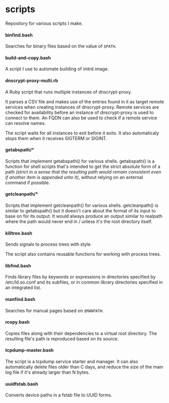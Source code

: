 # scripts

Repository for various scripts I make.

#### binfind.bash

Searches for binary files based on the value of `$PATH`.

#### build-and-copy.bash

A script I use to automate building of initrd image.

#### dnscrypt-proxy-multi.rb

A Ruby script that runs multiple instances of dnscrypt-proxy.

It parses a CSV file and makes use of the entries found in
it as target remote services when creating instances of
dnscrypt-proxy.  Remote services are checked for
availability before an instance of dnscrypt-proxy is used
to connect to them.  An FQDN can also be used to check if
a remote service can resolve names.

The script waits for all instances to exit before it
exits.  It also automaticaly stops them when it receives
SIGTERM or SIGINT.

#### getabspath/*

Scripts that implement getabspath() for various shells.  getabspath() is
a function for shell scripts that's intended to get the strict absolute
form of a path *(strict in a sense that the resulting path would remain
consistent even if another item is appended unto it)*, without relying
on an external command if possible.

#### getcleanpath/*

Scripts that implement getcleanpath() for various shells.
getcleanpath() is similar to getabspath() but it doesn't care about the
format of its input to base on for its output.  It would always produce
an output similar to realpath where the path would never end in / unless
it's the root directory itself.

#### killtree.bash

Sends signals to process trees with style.

The script also contains reusable functions for working with process
trees.

#### libfind.bash

Finds library files by keywords or expressions in directories specified
by /etc/ld.so.conf and its subfiles, or in common library directories
specified in an integrated list.

#### manfind.bash

Searches for manual pages based on `$MANPATH`.

#### rcopy.bash

Copies files along with their dependencies to a virtual root directory.
The resulting file's path is reproduced based on its source.

#### tcpdump-master.bash

The script is a tcpdump service starter and manager.  It can also
automatically delete files older than C days, and reduce the size of
the main log file if it's already larger than N bytes.

#### uuidfstab.bash

Converts device paths in a fstab file to UUID forms.

